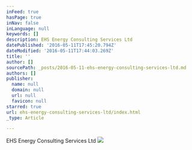 ```yaml
---
inFeed: true
hasPage: true
inNav: false
inLanguage: null
keywords: []
description: EHS Energy Consulting Services Ltd
datePublished: '2016-05-11T17:45:20.794Z'
dateModified: '2016-05-11T17:44:03.269Z'
title: ''
author: []
sourcePath: _posts/2016-05-11-ehs-energy-consulting-services-ltd.md
authors: []
publisher:
  name: null
  domain: null
  url: null
  favicon: null
starred: true
url: ehs-energy-consulting-services-ltd/index.html
_type: Article

---
```

EHS Energy Consulting Services Ltd
![](https://the-grid-user-content.s3-us-west-2.amazonaws.com/d3b4ba2c-fea2-4c70-8852-7ec70b536252.jpg)